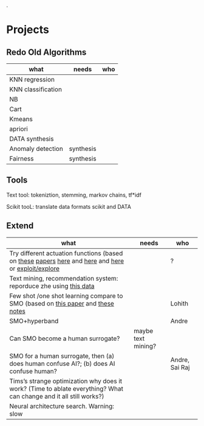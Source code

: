.

# Projects

## Redo Old Algorithms

| what | needs| who|
|------|----|------|
| KNN regression | | |
| KNN classification | | |
| NB | | |
| Cart | | |
| Kmeans | | |
| apriori | | |
| DATA synthesis  | |  |
| Anomaly detection |synthesis | |
| Fairness | synthesis  | |

## Tools

Text tool: tokeniztion, stemming, markov chains, tf\*idf

Scikit tooL: translate data formats scikit and DATA

## Extend

| what | needs | who |
|------|-------|-----|
| Try different actuation functions (based on [these](https://drive.google.com/file/d/1wBomkbXmel1z5_XAkXOcbW6WZG74hQn6/view) [papers](https://rdcu.be/dIuj4) [here](https://rdcu.be/dIume) and [here](https://citeseerx.ist.psu.edu/document?repid=rep1&type=pdf&doi=7397180b88b40bb7185a165cbbfcc22d581f86c9) and [here](https://rdcu.be/dIume) or  [exploit/explore](https://drive.google.com/file/d/1wBomkbXmel1z5_XAkXOcbW6WZG74hQn6/view)  | | ? |
| Text mining, recommendation system: reporduce zhe using [this data](https://github.com/fastread/src/tree/master/workspace/data) | | |
| Few shot /one shot learning compare to SMO (based on [this paper](https://drive.google.com/file/d/1wBomkbXmel1z5_XAkXOcbW6WZG74hQn6/view) and [these notes](https://github.com/txt/aa24/blob/main/docs/09size.md) | | Lohith |
| SMO+hyperband  | | Andre |
| Can SMO become a human surrogate?  | maybe text mining? | | |
| SMO for a human surrogate, then (a) does human confuse AI?; (b) does AI confuse human? | | Andre, Sai Raj |
| Tims’s strange optimization why does it work?  (Time to ablate everything? What can change and it all still works?) | | |
| Neural architecture search. Warning: slow | | |
